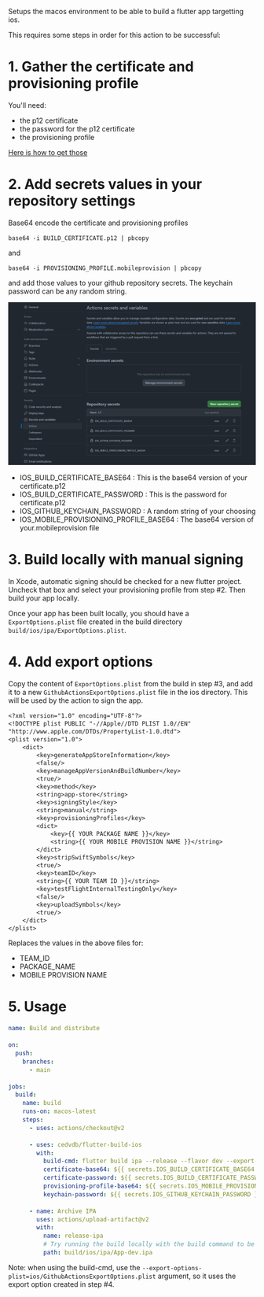 
Setups the macos environment to be able to build a flutter app targetting ios. 

This requires some steps in order for this action to be successful:



# 1. Gather the certificate and provisioning profile

You'll need:
  
  - the p12 certificate
  - the password for the p12 certificate
  - the provisioning profile

[Here is how to get those](https://ioscodesigning.io/exporting-code-signing-files)


# 2. Add secrets values in your repository settings

Base64 encode the certificate and provisioning profiles

```
base64 -i BUILD_CERTIFICATE.p12 | pbcopy
```

and 

```
base64 -i PROVISIONING_PROFILE.mobileprovision | pbcopy
```

and add those values to your github repository secrets. The keychain password can be any random string.

![secrets](secrets.png)

 - IOS_BUILD_CERTIFICATE_BASE64 : This is the base64 version of your certificate.p12
 - IOS_BUILD_CERTIFICATE_PASSWORD : This is the password for certificate.p12
 - IOS_GITHUB_KEYCHAIN_PASSWORD : A random string of your choosing
 - IOS_MOBILE_PROVISIONING_PROFILE_BASE64 : The base64 version of your.mobileprovision file

# 3. Build locally with manual signing

In Xcode, automatic signing should be checked for a new flutter project. Uncheck that box and select your provisioning profile from step #2. Then build your app locally.

Once your app has been built locally, you should have a `ExportOptions.plist` file created in the build directory `build/ios/ipa/ExportOptions.plist`. 

# 4. Add export options

Copy the content of `ExportOptions.plist` from the build in step #3, and add it to a new `GithubActionsExportOptions.plist` file in the ios directory. This will be used by the action to sign the app.

```
<?xml version="1.0" encoding="UTF-8"?>
<!DOCTYPE plist PUBLIC "-//Apple//DTD PLIST 1.0//EN" "http://www.apple.com/DTDs/PropertyList-1.0.dtd">
<plist version="1.0">
	<dict>
		<key>generateAppStoreInformation</key>
		<false/>
		<key>manageAppVersionAndBuildNumber</key>
		<true/>
		<key>method</key>
		<string>app-store</string>
		<key>signingStyle</key>
		<string>manual</string>
		<key>provisioningProfiles</key>
		<dict>
			<key>{{ YOUR PACKAGE NAME }}</key>
			<string>{{ YOUR MOBILE PROVISION NAME }}</string>
		</dict>
		<key>stripSwiftSymbols</key>
		<true/>
		<key>teamID</key>
		<string>{{ YOUR TEAM ID }}</string>
		<key>testFlightInternalTestingOnly</key>
		<false/>
		<key>uploadSymbols</key>
		<true/>
	</dict>
</plist>
```

Replaces the values in the above files for:
  
  - TEAM_ID
  - PACKAGE_NAME
  - MOBILE PROVISION NAME

# 5. Usage


```yaml
name: Build and distribute

on:
  push:
    branches:
      - main

jobs:
  build:
    name: build
    runs-on: macos-latest
    steps:
      - uses: actions/checkout@v2

      - uses: cedvdb/flutter-build-ios
        with:
          build-cmd: flutter build ipa --release --flavor dev --export-options-plist=ios/GithubActionsExportOptions.plist
          certificate-base64: ${{ secrets.IOS_BUILD_CERTIFICATE_BASE64 }}
          certificate-password: ${{ secrets.IOS_BUILD_CERTIFICATE_PASSWORD }}
          provisioning-profile-base64: ${{ secrets.IOS_MOBILE_PROVISIONING_PROFILE_BASE64 }}
          keychain-password: ${{ secrets.IOS_GITHUB_KEYCHAIN_PASSWORD }}

      - name: Archive IPA
        uses: actions/upload-artifact@v2
        with:
          name: release-ipa
          # Try running the build locally with the build command to be sure of this path
          path: build/ios/ipa/App-dev.ipa
```

Note: when using the build-cmd, use the `--export-options-plist=ios/GithubActionsExportOptions.plist` argument, so it uses the export option created in step #4.